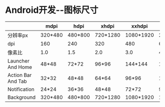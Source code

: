 # Android开发--图标尺寸

 &nbsp; | mdpi | hdpi | xhdpi | xxhdpi | xxxhdpi
---- | ---- | ---- | ---- | ---- | ----
分辨率px | 320*480 | 480*800 | 720*1280 | 1080*1920 | 2160*3840
dpi | 160 | 240 | 320 | 480 | 640
像素比 | 1.0 | 1.5 | 2.0 | 3.0 | 4.0
Launcher And Home | 48*48 | 72*72 | 96*96 | 144*144 | 192*192
Action Bar And Tab | 32*32 | 48*48 | 64*64 | 96*96 | 128*128
Notification | 24*24 | 36*36 | 48*48 | 72*72 | 96*96
Background | 320*480 | 480*800 | 720*1280 | 1080*1920 | 1440*2560

